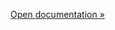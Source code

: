 <a href="https://pikkumyy.github.io/sitemap-generator/documentation/" target="_blank">Open documentation &raquo;</a>
